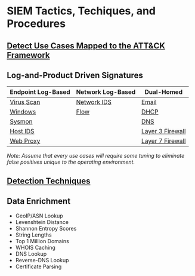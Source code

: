 # SIEM Tactics, Techiques, and Procedures

## [Detect Use Cases Mapped to the ATT&CK Framework](/Detect-Use-Cases.md)

## Log-and-Product Driven Signatures

| Endpoint Log-Based                            | Network Log-Based                                | Dual-Homed                                                |
| --------------------------------------------- | ------------------------------------------------ | --------------------------------------------------------- |
| [Virus Scan](/VirusScan.md) | [Network IDS](/Network-IDS.md) | [Email](/Email.md)                      |
| [Windows](/Windows.md)      | [Flow](/Flow.md)               | [DHCP](/DHCP.md)                        |
| [Sysmon](/Sysmon.md)        |                                                  | [DNS](/DNS.md)                          |
| [Host IDS](/Host-IDS.md)    |                                                  | [Layer 3 Firewall](/Layer3-Firewall.md) |
| [Web Proxy](/Web-Proxy.md)  |                                                  | [Layer 7 Firewall](/Layer7-Firewall.md) |

_Note: Assume that every use cases will require some tuning to eliminate false positives unique to the operating environment._

## [Detection Techniques](/Detection-Techniques.md)

## Data Enrichment
- GeoIP/ASN Lookup
- Levenshtein Distance
- Shannon Entropy Scores
- String Lengths
- Top 1 Million Domains
- WHOIS Caching
- DNS Lookup
- Reverse-DNS Lookup
- Certificate Parsing
